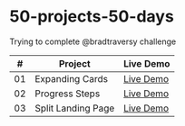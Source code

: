 # 50-projects-50-days

Trying to complete @bradtraversy challenge


|  #  | Project                                                                                                                     | Live Demo                                                                         |
| :-: | --------------------------------------------------------------------------------------------------------------------------- | --------------------------------------------------------------------------------- |
| 01  | Expanding Cards                             | [Live Demo](https://mlorente13.github.io/50-projects-50-days/Expanding_Cards/)|
| 02  | Progress Steps                              | [Live Demo](https://mlorente13.github.io/50-projects-50-days/Progress_Steps/)|
| 03  | Split Landing Page                          | [Live Demo](https://mlorente13.github.io/50-projects-50-days/Split_Landing_Page/)|